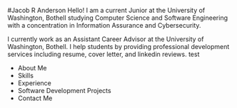 #Jacob R Anderson
Hello! I am a current Junior at the University of Washington, Bothell studying Computer Science and Software Engineering with a concentration in Information Assurance and Cybersecurity.

I currently work as an Assistant Career Advisor at the University of Washington, Bothell. I help students by providing professional development services including resume, cover letter, and linkedin reviews. test

<ul>
  <li>About Me</li>
  <li>Skills</li>
  <li>Experience</li>
  <li>Software Development Projects</li>
  <li>Contact Me</li>
</ul>
